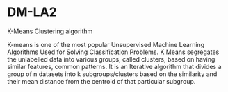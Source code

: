 # DM-LA2
K-Means Clustering algorithm


  K-means is one of the most popular Unsupervised Machine Learning Algorithms Used for Solving Classification Problems. K Means segregates the unlabelled data into various groups, called clusters, based on having similar features, common patterns. It is an Iterative algorithm that divides a group of n datasets into k subgroups/clusters based on the similarity and their mean distance from the centroid of that particular subgroup.
